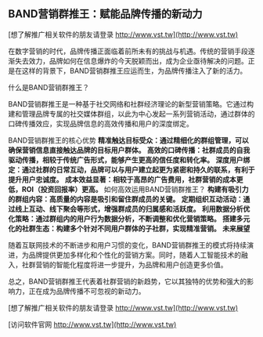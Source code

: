 ## **BAND营销群推王：赋能品牌传播的新动力**

[想了解推广相关软件的朋友请登录 http://www.vst.tw](http://www.vst.tw)

在数字营销的时代，品牌传播正面临着前所未有的挑战与机遇。传统的营销手段逐渐失去效力，品牌如何在信息爆炸的今天脱颖而出，成为企业亟待解决的问题。正是在这样的背景下，BAND营销群推王应运而生，为品牌传播注入了新的活力。

什么是BAND营销群推王？

BAND营销群推王是一种基于社交网络和社群经济理论的新型营销策略。它通过构建和管理品牌专属的社交媒体群组，以此为中心发起一系列营销活动，通过群体的口碑传播效应，实现品牌信息的高效传播和用户的深度绑定。

BAND营销群推王的核心优势
**精准触达目标受众：通过精细化的群组管理，可以确保营销信息直接触达品牌的目标用户群体。**
**高效的口碑传播：社群成员的自我驱动传播，相较于传统广告形式，能够产生更高的信任度和转化率。**
**深度用户绑定：通过社群的日常互动，品牌可以与用户建立起更为紧密和持久的联系，有利于提升用户忠诚度。**
**成本效益显著：相较于高昂的广告费用，社群营销的成本更低，ROI（投资回报率）更高。**
如何高效运用BAND营销群推王？
**构建有吸引力的群组内容：高质量的内容是吸引和留住群成员的关键。**
**定期组织互动活动：通过线上互动、线下聚会等形式，增强群成员的归属感和活跃度。**
**利用数据分析优化策略：通过群组内的用户行为数据分析，不断调整和优化营销策略。**
**搭建多元化的社群生态：构建多个针对不同用户群体的子社群，实现精准营销。**
**未来展望**

随着互联网技术的不断进步和用户习惯的变化，BAND营销群推王的模式将持续演进，为品牌提供更加多样化和个性化的营销方案。同时，随着人工智能技术的融入，社群营销的智能化程度将进一步提升，为品牌和用户创造更多价值。

总之，BAND营销群推王代表着社群营销的新趋势，它以其独特的优势和强大的影响力，正在成为品牌传播不可忽视的新动力。

[想了解推广相关软件的朋友请登录 http://www.vst.tw](http://www.vst.tw)


[访问软件官网 http://www.vst.tw](http://www.vst.tw)
